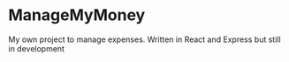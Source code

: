 # ManageMyMoney
My own project to manage expenses. Written in React and Express but still in development
